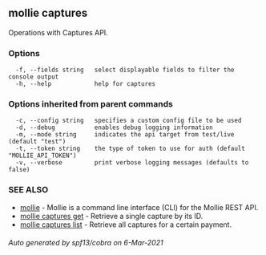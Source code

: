 ## mollie captures

Operations with Captures API.

### Options

```
  -f, --fields string   select displayable fields to filter the console output
  -h, --help            help for captures
```

### Options inherited from parent commands

```
  -c, --config string   specifies a custom config file to be used
  -d, --debug           enables debug logging information
  -m, --mode string     indicates the api target from test/live (default "test")
  -t, --token string    the type of token to use for auth (default "MOLLIE_API_TOKEN")
  -v, --verbose         print verbose logging messages (defaults to false)
```

### SEE ALSO

* [mollie](mollie.md)	 - Mollie is a command line interface (CLI) for the Mollie REST API.
* [mollie captures get](mollie_captures_get.md)	 - Retrieve a single capture by its ID.
* [mollie captures list](mollie_captures_list.md)	 - Retrieve all captures for a certain payment.

###### Auto generated by spf13/cobra on 6-Mar-2021
